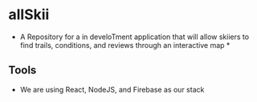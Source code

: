 # allSkii

* A Repository for a in develoTment application that will allow skiiers to find trails, conditions, and reviews through an interactive map *

## Tools

- We are using React, NodeJS, and Firebase as our stack
